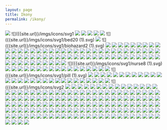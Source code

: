 ```yaml
---
layout: page
title: Ikony
permalink: /ikony/
---
```



![]({{site.url}}/imgs/icons/nurse.svg)
![]({{site.url}}/imgs/icons/svg1
![]({{site.url}}/imgs/icons/svg1/antivirus.svg)
![]({{site.url}}/imgs/icons/svg1/baby137.svg)
![]({{site.url}}/imgs/icons/svg1/baby44.svg)
![]({{site.url}}/imgs/icons/svg1/back13.svg)
![]({{site.url}}/imgs/icons/svg1/bandage.svg)
![]({{site.url}}/imgs/icons/svg1/bed20 (1).svg)
![]({{site.url}}/imgs/icons/svg1/bed20.svg)
![]({{site.url}}/imgs/icons/svg1/biohazard2 (1).svg)
![]({{site.url}}/imgs/icons/svg1/blood13.svg)
![]({{site.url}}/imgs/icons/svg1/brain3.svg)
![]({{site.url}}/imgs/icons/svg1/breathing.svg)
![]({{site.url}}/imgs/icons/svg1/caduceus1.svg)
![]({{site.url}}/imgs/icons/svg1/caduceus4.svg)
![]({{site.url}}/imgs/icons/svg1/caduceus6.svg)
![]({{site.url}}/imgs/icons/svg1/caduceus7.svg)
![]({{site.url}}/imgs/icons/svg1/CH3.svg)
![]({{site.url}}/imgs/icons/svg1/clipboard64.svg)
![]({{site.url}}/imgs/icons/svg1/curriculum.svg)
![]({{site.url}}/imgs/icons/svg1/dentist15.svg)
![]({{site.url}}/imgs/icons/svg1/diet.svg)
![]({{site.url}}/imgs/icons/svg1/drug2.svg)
![]({{site.url}}/imgs/icons/svg1/drug3.svg)
![]({{site.url}}/imgs/icons/svg1/drugs.svg)
![]({{site.url}}/imgs/icons/svg1/drugs5.svg)
![]({{site.url}}/imgs/icons/svg1/ear.svg)
![]({{site.url}}/imgs/icons/svg1/ecg2.svg)
![]({{site.url}}/imgs/icons/svg1/eye49.svg)
![]({{site.url}}/imgs/icons/svg1/female221.svg)
![]({{site.url}}/imgs/icons/svg1/first35.svg)
![]({{site.url}}/imgs/icons/svg1/hair67.svg)
![]({{site.url}}/imgs/icons/svg1/head25.svg)
![]({{site.url}}/imgs/icons/svg1/heart258.svg)
![]({{site.url}}/imgs/icons/svg1/heart27.svg)
![]({{site.url}}/imgs/icons/svg1/heart285.svg)
![]({{site.url}}/imgs/icons/svg1/human60.svg)
![]({{site.url}}/imgs/icons/svg1/human89.svg)
![]({{site.url}}/imgs/icons/svg1/hurted.svg)
![]({{site.url}}/imgs/icons/svg1/illness.svg)
![]({{site.url}}/imgs/icons/svg1/injection.svg)
![]({{site.url}}/imgs/icons/svg1/injured2.svg)
![]({{site.url}}/imgs/icons/svg1/injured3.svg)
![]({{site.url}}/imgs/icons/svg1/K_H.svg)
![]({{site.url}}/imgs/icons/svg1/K_W.svg)
![]({{site.url}}/imgs/icons/svg1/K_W2.svg)
![]({{site.url}}/imgs/icons/svg1/lifeline11.svg)
![]({{site.url}}/imgs/icons/svg1/lifeline8.svg)
![]({{site.url}}/imgs/icons/svg1/lungs4.svg)
![]({{site.url}}/imgs/icons/svg1/male100.svg)
![]({{site.url}}/imgs/icons/svg1/male116.svg)
![]({{site.url}}/imgs/icons/svg1/male17.svg)
![]({{site.url}}/imgs/icons/svg1/man368.svg)
![]({{site.url}}/imgs/icons/svg1/medical10.svg)
![]({{site.url}}/imgs/icons/svg1/medical15.svg)
![]({{site.url}}/imgs/icons/svg1/medical38.svg)
![]({{site.url}}/imgs/icons/svg1/medical44.svg)
![]({{site.url}}/imgs/icons/svg1/medical47.svg)
![]({{site.url}}/imgs/icons/svg1/medical50.svg)
![]({{site.url}}/imgs/icons/svg1/medical51.svg)
![]({{site.url}}/imgs/icons/svg1/medical55.svg)
![]({{site.url}}/imgs/icons/svg1/medical59.svg)
![]({{site.url}}/imgs/icons/svg1/medical6.svg)
![]({{site.url}}/imgs/icons/svg1/medical61.svg)
![]({{site.url}}/imgs/icons/svg1/medical63.svg)
![]({{site.url}}/imgs/icons/svg1/medical65.svg)
![]({{site.url}}/imgs/icons/svg1/medical66.svg)
![]({{site.url}}/imgs/icons/svg1/medical67.svg)
![]({{site.url}}/imgs/icons/svg1/medical74.svg)
![]({{site.url}}/imgs/icons/svg1/medical77.svg)
![]({{site.url}}/imgs/icons/svg1/medical85.svg)
![]({{site.url}}/imgs/icons/svg1/medical86.svg)
![]({{site.url}}/imgs/icons/svg1/medical87.svg)
![]({{site.url}}/imgs/icons/svg1/medicine15.svg)
![]({{site.url}}/imgs/icons/svg1/medicine19.svg)
![]({{site.url}}/imgs/icons/svg1/medicine31.svg)
![]({{site.url}}/imgs/icons/svg1/nurse.svg)
![]({{site.url}}/imgs/icons/svg1/nurse2.svg)
![]({{site.url}}/imgs/icons/svg1/nurse7.svg)
![]({{site.url}}/imgs/icons/svg1/nurse8 (1).svg)
![]({{site.url}}/imgs/icons/svg1/O_ANESN.svg)
![]({{site.url}}/imgs/icons/svg1/O_ANESN2.svg)
![]({{site.url}}/imgs/icons/svg1/O_CHORDZ.svg)
![]({{site.url}}/imgs/icons/svg1/O_NEURO.svg)
![]({{site.url}}/imgs/icons/svg1/O_OKUL.svg)
![]({{site.url}}/imgs/icons/svg1/O_ORTOP.svg)
![]({{site.url}}/imgs/icons/svg1/O_PATOL.svg)
![]({{site.url}}/imgs/icons/svg1/O_REUM.svg)
![]({{site.url}}/imgs/icons/svg1/O_ZAKDO.svg)
![]({{site.url}}/imgs/icons/svg1/patient.svg)
![]({{site.url}}/imgs/icons/svg1/patient1.svg)
![]({{site.url}}/imgs/icons/svg1/patient2.svg)
![]({{site.url}}/imgs/icons/svg1/patient4.svg)
![]({{site.url}}/imgs/icons/svg1/person287.svg)
![]({{site.url}}/imgs/icons/svg1/person289.svg)
![]({{site.url}}/imgs/icons/svg1/pharmacy12.svg)
![]({{site.url}}/imgs/icons/svg1/pharmacy8.svg)
![]({{site.url}}/imgs/icons/svg1/pill (1).svg)
![]({{site.url}}/imgs/icons/svg1/pill.svg)
![]({{site.url}}/imgs/icons/svg1/pill1.svg)
![]({{site.url}}/imgs/icons/svg1/pill4.svg)
![]({{site.url}}/imgs/icons/svg1/pill5.svg)
![]({{site.url}}/imgs/icons/svg1/pills.svg)
![]({{site.url}}/imgs/icons/svg1/radioactive3.svg)
![]({{site.url}}/imgs/icons/svg1/radiography.svg)
![]({{site.url}}/imgs/icons/svg1/rolled2.svg)
![]({{site.url}}/imgs/icons/svg1/scale13.svg)
![]({{site.url}}/imgs/icons/svg1/scalpel.svg)
![]({{site.url}}/imgs/icons/svg1/spa3.svg)
![]({{site.url}}/imgs/icons/svg1/steroids1.svg)
![]({{site.url}}/imgs/icons/svg1/stomach2.svg)
![]({{site.url}}/imgs/icons/svg1/surgeon.svg)
![]({{site.url}}/imgs/icons/svg1/surgeon1.svg)
![]({{site.url}}/imgs/icons/svg1/syringe.svg)
![]({{site.url}}/imgs/icons/svg1/syringe2.svg)
![]({{site.url}}/imgs/icons/svg1/syringe6.svg)
![]({{site.url}}/imgs/icons/svg1/syringe7.svg)
![]({{site.url}}/imgs/icons/svg1/tablet50.svg)
![]({{site.url}}/imgs/icons/svg1/tablets.svg)
![]({{site.url}}/imgs/icons/svg1/tag38.svg)
![]({{site.url}}/imgs/icons/svg1/telescope1.svg)
![]({{site.url}}/imgs/icons/svg1/thermometer9.svg)
![]({{site.url}}/imgs/icons/svg1/ultrasound.svg)
![]({{site.url}}/imgs/icons/svg1/upper1.svg)
![]({{site.url}}/imgs/icons/svg1/upper2.svg)
![]({{site.url}}/imgs/icons/svg1/wound.svg)
![]({{site.url}}/imgs/icons/svg1/x14.svg)
![]({{site.url}}/imgs/icons/svg2
![]({{site.url}}/imgs/icons/svg2/accessibility.svg)
![]({{site.url}}/imgs/icons/svg2/administration.svg)
![]({{site.url}}/imgs/icons/svg2/alternative-complementary.svg)
![]({{site.url}}/imgs/icons/svg2/ambulance.svg)
![]({{site.url}}/imgs/icons/svg2/anesthesia.svg)
![]({{site.url}}/imgs/icons/svg2/billing.svg)
![]({{site.url}}/imgs/icons/svg2/cardiology.svg)
![]({{site.url}}/imgs/icons/svg2/care-staff-area.svg)
![]({{site.url}}/imgs/icons/svg2/cath-lab.svg)
![]({{site.url}}/imgs/icons/svg2/chapel.svg)
![]({{site.url}}/imgs/icons/svg2/coffee-shop.svg)
![]({{site.url}}/imgs/icons/svg2/dental.svg)
![]({{site.url}}/imgs/icons/svg2/dermatology.svg)
![]({{site.url}}/imgs/icons/svg2/diabetes-education.svg)
![]({{site.url}}/imgs/icons/svg2/drinking-fountain.svg)
![]({{site.url}}/imgs/icons/svg2/ear-nose-throat.svg)
![]({{site.url}}/imgs/icons/svg2/elevators.svg)
![]({{site.url}}/imgs/icons/svg2/emergency.svg)
![]({{site.url}}/imgs/icons/svg2/family-practice.svg)
![]({{site.url}}/imgs/icons/svg2/fire-extinguisher.svg)
![]({{site.url}}/imgs/icons/svg2/first-aid.svg)
![]({{site.url}}/imgs/icons/svg2/genetics.svg)
![]({{site.url}}/imgs/icons/svg2/gift-shop.svg)
![]({{site.url}}/imgs/icons/svg2/health-education.svg)
![]({{site.url}}/imgs/icons/svg2/health-services.svg)
![]({{site.url}}/imgs/icons/svg2/hearing-assistance.svg)
![]({{site.url}}/imgs/icons/svg2/hospital.svg)
![]({{site.url}}/imgs/icons/svg2/i-accessibility.svg)
![]({{site.url}}/imgs/icons/svg2/i-administration.svg)
![]({{site.url}}/imgs/icons/svg2/i-alternative-complementary.svg)
![]({{site.url}}/imgs/icons/svg2/i-ambulance.svg)
![]({{site.url}}/imgs/icons/svg2/i-anesthesia.svg)
![]({{site.url}}/imgs/icons/svg2/i-billing.svg)
![]({{site.url}}/imgs/icons/svg2/i-cardiology.svg)
![]({{site.url}}/imgs/icons/svg2/i-care-staff-area.svg)
![]({{site.url}}/imgs/icons/svg2/i-cath-lab.svg)
![]({{site.url}}/imgs/icons/svg2/i-chapel.svg)
![]({{site.url}}/imgs/icons/svg2/i-coffee-shop.svg)
![]({{site.url}}/imgs/icons/svg2/i-dental.svg)
![]({{site.url}}/imgs/icons/svg2/i-dermatology.svg)
![]({{site.url}}/imgs/icons/svg2/i-diabetes-education.svg)
![]({{site.url}}/imgs/icons/svg2/i-drinking-fountain.svg)
![]({{site.url}}/imgs/icons/svg2/i-ear-nose-throat.svg)
![]({{site.url}}/imgs/icons/svg2/i-elevators.svg)
![]({{site.url}}/imgs/icons/svg2/i-emergency.svg)
![]({{site.url}}/imgs/icons/svg2/i-family-practice.svg)
![]({{site.url}}/imgs/icons/svg2/i-fire-extinguisher.svg)
![]({{site.url}}/imgs/icons/svg2/i-first-aid.svg)
![]({{site.url}}/imgs/icons/svg2/i-genetics.svg)
![]({{site.url}}/imgs/icons/svg2/i-gift-shop.svg)
![]({{site.url}}/imgs/icons/svg2/i-health-education.svg)
![]({{site.url}}/imgs/icons/svg2/i-health-services.svg)
![]({{site.url}}/imgs/icons/svg2/i-hearing-assistance.svg)
![]({{site.url}}/imgs/icons/svg2/i-hospital.svg)
![]({{site.url}}/imgs/icons/svg2/i-imaging-alternative-ct.svg)
![]({{site.url}}/imgs/icons/svg2/i-imaging-alternative-mri-two.svg)
![]({{site.url}}/imgs/icons/svg2/i-imaging-alternative-mri.svg)
![]({{site.url}}/imgs/icons/svg2/i-imaging-alternative-pet.svg)
![]({{site.url}}/imgs/icons/svg2/i-imaging-root-category.svg)
![]({{site.url}}/imgs/icons/svg2/i-immunizations.svg)
![]({{site.url}}/imgs/icons/svg2/i-infectious-diseases.svg)
![]({{site.url}}/imgs/icons/svg2/i-information-us.svg)
![]({{site.url}}/imgs/icons/svg2/i-inpatient.svg)
![]({{site.url}}/imgs/icons/svg2/i-intensive-care.svg)
![]({{site.url}}/imgs/icons/svg2/i-internal-medicine.svg)
![]({{site.url}}/imgs/icons/svg2/i-interpreter-services.svg)
![]({{site.url}}/imgs/icons/svg2/i-kidney.svg)
![]({{site.url}}/imgs/icons/svg2/i-labor-delivery.svg)
![]({{site.url}}/imgs/icons/svg2/i-laboratory.svg)
![]({{site.url}}/imgs/icons/svg2/i-mammography.svg)
![]({{site.url}}/imgs/icons/svg2/i-medical-library.svg)
![]({{site.url}}/imgs/icons/svg2/i-medical-records.svg)
![]({{site.url}}/imgs/icons/svg2/i-mental-health.svg)
![]({{site.url}}/imgs/icons/svg2/i-mri-pet.svg)
![]({{site.url}}/imgs/icons/svg2/i-neurology.svg)
![]({{site.url}}/imgs/icons/svg2/i-no-smoking.svg)
![]({{site.url}}/imgs/icons/svg2/i-nursery.svg)
![]({{site.url}}/imgs/icons/svg2/i-nutrition.svg)
![]({{site.url}}/imgs/icons/svg2/i-oncology.svg)
![]({{site.url}}/imgs/icons/svg2/i-ophthalmology.svg)
![]({{site.url}}/imgs/icons/svg2/i-outpatient.svg)
![]({{site.url}}/imgs/icons/svg2/i-pathology.svg)
![]({{site.url}}/imgs/icons/svg2/i-pediatrics.svg)
![]({{site.url}}/imgs/icons/svg2/i-pharmacy.svg)
![]({{site.url}}/imgs/icons/svg2/i-physical-therapy.svg)
![]({{site.url}}/imgs/icons/svg2/i-radiology.svg)
![]({{site.url}}/imgs/icons/svg2/i-registration.svg)
![]({{site.url}}/imgs/icons/svg2/i-respiratory.svg)
![]({{site.url}}/imgs/icons/svg2/i-restaurant.svg)
![]({{site.url}}/imgs/icons/svg2/i-restrooms.svg)
![]({{site.url}}/imgs/icons/svg2/i-smoking.svg)
![]({{site.url}}/imgs/icons/svg2/i-social-services.svg)
![]({{site.url}}/imgs/icons/svg2/i-stairs.svg)
![]({{site.url}}/imgs/icons/svg2/i-surgery.svg)
![]({{site.url}}/imgs/icons/svg2/i-text-telephone.svg)
![]({{site.url}}/imgs/icons/svg2/i-ultrasound.svg)
![]({{site.url}}/imgs/icons/svg2/i-volume-control.svg)
![]({{site.url}}/imgs/icons/svg2/i-waiting-area.svg)
![]({{site.url}}/imgs/icons/svg2/i-womens-health.svg)
![]({{site.url}}/imgs/icons/svg2/imaging-alternative-ct.svg)
![]({{site.url}}/imgs/icons/svg2/imaging-alternative-mri-two.svg)
![]({{site.url}}/imgs/icons/svg2/imaging-alternative-mri.svg)
![]({{site.url}}/imgs/icons/svg2/imaging-alternative-pet.svg)
![]({{site.url}}/imgs/icons/svg2/imaging-root-category.svg)
![]({{site.url}}/imgs/icons/svg2/immunizations.svg)
![]({{site.url}}/imgs/icons/svg2/infectious-diseases.svg)
![]({{site.url}}/imgs/icons/svg2/information-us.svg)
![]({{site.url}}/imgs/icons/svg2/inpatient.svg)
![]({{site.url}}/imgs/icons/svg2/intensive-care.svg)
![]({{site.url}}/imgs/icons/svg2/internal-medicine.svg)
![]({{site.url}}/imgs/icons/svg2/interpreter-services.svg)
![]({{site.url}}/imgs/icons/svg2/kidney.svg)
![]({{site.url}}/imgs/icons/svg2/labor-delivery.svg)
![]({{site.url}}/imgs/icons/svg2/laboratory.svg)
![]({{site.url}}/imgs/icons/svg2/mammography.svg)
![]({{site.url}}/imgs/icons/svg2/medical-library.svg)
![]({{site.url}}/imgs/icons/svg2/medical-records.svg)
![]({{site.url}}/imgs/icons/svg2/mental-health.svg)
![]({{site.url}}/imgs/icons/svg2/mri-pet.svg)
![]({{site.url}}/imgs/icons/svg2/neurology.svg)
![]({{site.url}}/imgs/icons/svg2/no-smoking.svg)
![]({{site.url}}/imgs/icons/svg2/nursery.svg)
![]({{site.url}}/imgs/icons/svg2/nutrition.svg)
![]({{site.url}}/imgs/icons/svg2/oncology.svg)
![]({{site.url}}/imgs/icons/svg2/ophthalmology.svg)
![]({{site.url}}/imgs/icons/svg2/outpatient.svg)
![]({{site.url}}/imgs/icons/svg2/pathology.svg)
![]({{site.url}}/imgs/icons/svg2/pediatrics.svg)
![]({{site.url}}/imgs/icons/svg2/pharmacy.svg)
![]({{site.url}}/imgs/icons/svg2/physical-therapy.svg)
![]({{site.url}}/imgs/icons/svg2/radiology.svg)
![]({{site.url}}/imgs/icons/svg2/registration.svg)
![]({{site.url}}/imgs/icons/svg2/respiratory.svg)
![]({{site.url}}/imgs/icons/svg2/restaurant.svg)
![]({{site.url}}/imgs/icons/svg2/restrooms.svg)
![]({{site.url}}/imgs/icons/svg2/smoking.svg)
![]({{site.url}}/imgs/icons/svg2/social-services.svg)
![]({{site.url}}/imgs/icons/svg2/stairs.svg)
![]({{site.url}}/imgs/icons/svg2/surgery.svg)
![]({{site.url}}/imgs/icons/svg2/text-telephone.svg)
![]({{site.url}}/imgs/icons/svg2/ultrasound.svg)
![]({{site.url}}/imgs/icons/svg2/volume-control.svg)
![]({{site.url}}/imgs/icons/svg2/waiting-area.svg)
![]({{site.url}}/imgs/icons/svg2/womens-health.svg)
